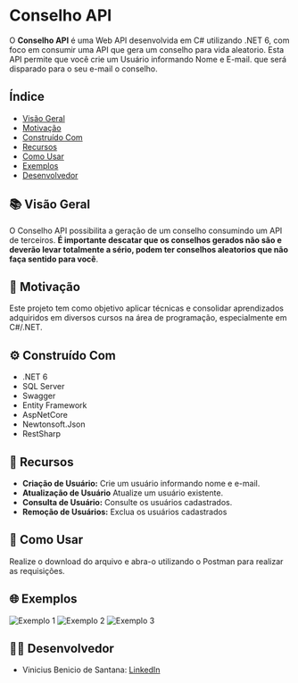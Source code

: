 # Conselho API

O **Conselho API** é uma Web API desenvolvida em C# utilizando .NET 6, com foco em consumir uma API que gera um conselho para vida aleatorio. Esta API permite que você crie um Usuário informando Nome e E-mail. que será disparado para o seu e-mail o conselho.


## Índice

- [Visão Geral](#visão-geral)
- [Motivação](#motivação)
- [Construído Com](#construído-com)
- [Recursos](#recursos)
- [Como Usar](#como-usar)
- [Exemplos](#exemplos)
- [Desenvolvedor](#desenvolvedor)

## 📚 Visão Geral

O Conselho API possibilita a geração de um conselho consumindo um API de terceiros. **É importante descatar que os conselhos gerados não são e deverão levar totalmente a sério, podem ter conselhos aleatorios que não faça sentido para você**. 

## 🚀 Motivação

Este projeto tem como objetivo aplicar técnicas e consolidar aprendizados adquiridos em diversos cursos na área de programação, especialmente em C#/.NET.

## ⚙️ Construído Com
- .NET 6
- SQL Server
- Swagger
- Entity Framework
- AspNetCore
- Newtonsoft.Json
- RestSharp

## 🔧 Recursos

- **Criação de Usuário:** Crie um usuário informando nome e e-mail.
- **Atualização de Usuário** Atualize um usuário existente.
- **Consulta de Usuário:** Consulte os usuários cadastrados.
- **Remoção de Usuários:** Exclua os usuários cadastrados

## 📝 Como Usar
Realize o download do arquivo  e abra-o utilizando o Postman para realizar as requisições.

## 🌐 Exemplos
![Exemplo 1]()
![Exemplo 2]()
![Exemplo 3]()

## 👨‍💻 Desenvolvedor
- Vinicius Benicio de Santana: [LinkedIn](https://www.linkedin.com/in/viniciusbenicio/)
